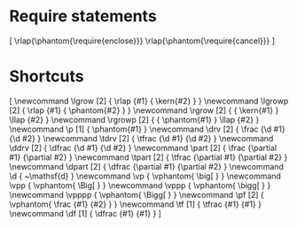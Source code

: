# Require statements

\[
  \rlap{\phantom{\require{enclose}}}
  \rlap{\phantom{\require{cancel}}}
\]

# Shortcuts

\[
  \newcommand \lgrow  [2] { \rlap {#1} {    \kern{#2} } }
  \newcommand \lgrowp [2] { \rlap {#1} { \phantom{#2} } }
  \newcommand \rgrow  [2] { {    \kern{#1} } \llap {#2} }
  \newcommand \rgrowp [2] { { \phantom{#1} } \llap {#2} }
  \newcommand \p [1] { \phantom{#1} }
  \newcommand   \drv [2] {  \frac {\d #1} {\d #2} }
  \newcommand  \tdrv [2] { \tfrac {\d #1} {\d #2} }
  \newcommand  \ddrv [2] { \dfrac {\d #1} {\d #2} }
  \newcommand  \part [2] {  \frac {\partial #1} {\partial #2} }
  \newcommand \tpart [2] { \tfrac {\partial #1} {\partial #2} }
  \newcommand \dpart [2] { \dfrac {\partial #1} {\partial #2} }
  \newcommand \d { ~\mathsf{d} }
  \newcommand \vp    { \vphantom{ \big[  } }
  \newcommand \vpp   { \vphantom{ \Big[  } }
  \newcommand \vppp  { \vphantom{ \bigg[ } }
  \newcommand \vpppp { \vphantom{ \Bigg[ } }
  \newcommand \pf [2] { \vphantom{ \frac {#1} {#2} } }
  \newcommand \tf [1] {           \tfrac {#1} {#1}   }
  \newcommand \df [1] {           \dfrac {#1} {#1}   }
\]
